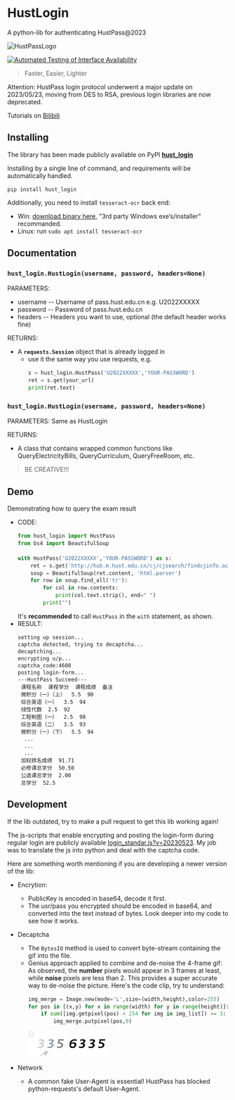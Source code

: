 # HustLogin
A python-lib for authenticating HustPass@2023

![HustPassLogo](https://pass.hust.edu.cn/cas/comm/image/logo-inside.png)

[![Automated Testing of Interface Availability](https://github.com/MarvinTerry/HustLogin/actions/workflows/auto-test.yml/badge.svg?branch=main)](https://github.com/MarvinTerry/HustLogin/actions/workflows/auto-test.yml)

> Faster, Easier, Lighter

Attention: HustPass login protocol underwent a major update on 2023/05/23, moving from DES to RSA, previous login libraries are now deprecated.

Tutorials on [Bilibili](https://www.bilibili.com/video/BV1bX4y1j7vR/)

## Installing

The library has been made publicly available on PyPI **[hust_login](https://pypi.org/project/hust-login/)**

Installing by a single line of command, and requirements will be automatically handled.

```
pip install hust_login
```

Additionally, you need to install ```tesseract-ocr``` back end:

- Win: [download binary here](https://tesseract-ocr.github.io/tessdoc/Downloads.html), "3rd party Windows exe’s/installer" recommanded.
- Linux: run ```sudo apt install tesseract-ocr```

## Documentation
### **```hust_login.HustLogin(username, password, headers=None)```**

  PARAMETERS:
  - username -- Username of pass.hust.edu.cn  e.g. U2022XXXXX
  - password -- Password of pass.hust.edu.cn
  - headers  -- Headers you want to use, optional (the default header works fine)

  RETURNS:
  - A **```requests.Session```** object that is already logged in
    - use it the same way you use requests, e.g.
      ```python
      s = hust_login.HustPass('U2022XXXXX','YOUR-PASSWORD')
      ret = s.get(your_url)
      print(ret.text)
      ```
### **```hust_login.HustLogin(username, password, headers=None)```**

  PARAMETERS: Same as HustLogin

  RETURNS:
  - A class that contains wrapped common functions like QueryElectricityBills, QueryCurriculum, QueryFreeRoom, etc.

> BE CREATIVE!!!

## Demo
Demonstrating how to query the exam result
- CODE:
  ```python
  from hust_login import HustPass
  from bs4 import BeautifulSoup
  
  with HustPass('U2022XXXXX','YOUR-PASSWORD') as s:
      ret = s.get('http://hub.m.hust.edu.cn/cj/cjsearch/findcjinfo.action?xn=2022&xq=0')
      soup = BeautifulSoup(ret.content, 'html.parser')
      for row in soup.find_all('tr'):
          for col in row.contents:
              print(col.text.strip(), end=" ")
          print("")
  ```
  It's **recommended** to call ```HustPass``` in the ```with``` statement, as shown.
- RESULT:
  ```
  setting up session...
  captcha detected, trying to decaptcha...
  decaptching...
  encrypting u/p...
  captcha_code:4608
  posting login-form...
  ---HustPass Succeed---
   课程名称  课程学分  课程成绩  备注  
   微积分（一）（上）  5.5  90
   综合英语（一）  3.5  94
   线性代数  2.5  92
   工程制图（一）  2.5  98
   综合英语（二）  3.5  93
   微积分（一）（下）  5.5  94
    ...
    ...
    ...
   加权排名成绩  91.71
   必修课总学分  50.50
   公选课总学分  2.00
   总学分  52.5
  ```

## Development

If the lib outdated, try to make a pull request to get this lib working again!

The js-scripts that enable encrypting and posting the login-form during regular login are publicly available [login_standar.js?v=20230523](https://pass.hust.edu.cn/cas/comm/js/login_standar.js?v=20230523). My job was to translate the js into python and deal with the captcha code.

Here are something worth mentioning if you are developing a newer version of the lib:

- Encrytion: 
  - PublicKey is encoded in base64, decode it first.
  - The usr/pass you encrypted should be encoded in base64, and converted into the text instead of bytes. Look deeper into my code to see how it works.
- Decaptcha
  - The ```BytesIO``` method is used to convert byte-stream containing the gif into the file.
  - Genius approach applied to combine and de-noise the 4-frame gif: As observed, the **number** pixels would appear in 3 frames at least, while **noise** pixels are less than 2. This provides a super accurate way to de-noise the picture. Here's the code clip, try to understand:
    ```python
    img_merge = Image.new(mode='L',size=(width,height),color=255)
    for pos in [(x,y) for x in range(width) for y in range(height)]:
        if sum([img.getpixel(pos) < 254 for img in img_list]) >= 3:
            img_merge.putpixel(pos,0)
    ``` 
    ![org](images/captcha_code.gif) ![processed](images/captcha_code_processed.png)
  
- Network
  - A common fake User-Agent is essential! HustPass has blocked python-requests's default User-Agent.



